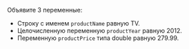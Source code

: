 Объявите 3 переменные:

* Строку с именем `productName` равную TV.
* Целочисленную переменную `productYear` равную 2012.
* Переменную `productPrice` типа double равную 279.99.
